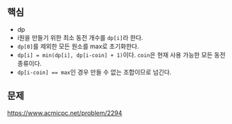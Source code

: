 ## 핵심

- dp
- i원을 만들기 위한 최소 동전 개수를 `dp[i]`라 한다.
- `dp[0]`를 제외한 모든 원소를 max로 초기화한다.
- `dp[i] = min(dp[i], dp[i-coin] + 1)`이다. `coin`은 현재 사용 가능한 모든 동전 종류이다.
- `dp[i-coin] == max`인 경우 만들 수 없는 조합이므로 넘긴다.

## 문제

https://www.acmicpc.net/problem/2294
